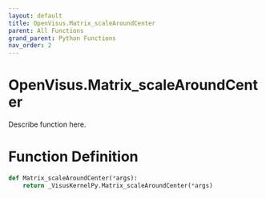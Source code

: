```yaml
---
layout: default
title: OpenVisus.Matrix_scaleAroundCenter
parent: All Functions
grand_parent: Python Functions
nav_order: 2
---
```


# OpenVisus.Matrix_scaleAroundCenter

Describe function here.

# Function Definition

```python
def Matrix_scaleAroundCenter(*args):
    return _VisusKernelPy.Matrix_scaleAroundCenter(*args)
```